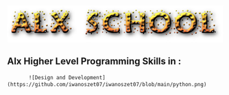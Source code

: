 ![Design and Development](https://github.com/iwanoszet07/iwanoszet07/blob/main/hlogo.png)


## Alx Higher Level Programming Skills in : 
           ![Design and Development](https://github.com/iwanoszet07/iwanoszet07/blob/main/python.png)
